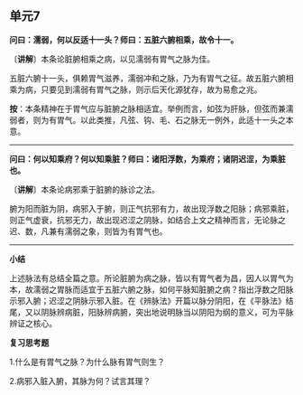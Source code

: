 ## 单元7

**问曰：濡弱，何以反适十一头？师曰：五脏六腑相乘，故令十一。**

〔**讲解**〕本条论脏腑相乘之病，以见濡弱有胃气之脉为佳。

五脏六腑十一头，俱赖胃气滋养，濡弱冲和之脉，乃为有胃气之征。故五脏六腑相乘为病，只要见到濡弱有胃气之脉，则示后天化源犹存，故为易愈之兆。

**按**：本条精神在于胃气应与脏腑之脉相适宜。举例而言，如弦为肝脉，但弦而兼濡弱者，则为有胃气。以此类推，凡弦、钩、毛、石之脉无一例外，此适十一头之本意。

------

**问曰：何以知乘府？何以知乘脏？师曰：诸阳浮数，为乘府；诸阴迟涩，为乘脏也。**

〔**讲解**〕本条论病邪乘于脏腑的脉诊之法。

腑为阳而脏为阴，病邪入于腑，则正气抗邪有力，故出现浮数之阳脉；病邪乘脏，则正气虚衰，抗邪无力，故出现迟涩之阴脉，如结合上文之精神而言，无论脉之迟、数，凡兼有濡弱之象，则皆为有胃气也。

------

**小结**

上述脉法有总结全篇之意。所论脏腑为病之脉，皆以有胃气者为昌，因人以胃气为本，故濡弱之胃脉而适宜于五脏六腑之脉，如何平脉知脏腑之病？指出浮数之阳脉示邪入腑；迟涩之阴脉示邪入脏。在《辨脉法》开篇以脉分阴阳，在《平脉法》结尾，又以阴脉辨病脏，阳脉辨病腑，突出地说明脉当以阴阳为纲的意义，可为平脉辨证之核心。

**复习思考题**

1.什么是有胃气之脉？为什么脉有胃气则生？

2.病邪入脏入腑，其脉为何？试言其理？